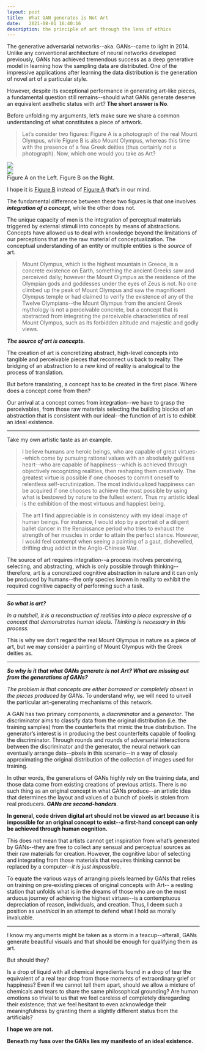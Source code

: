 ```yaml
---
layout: post
title:  What GAN generates is Not Art
date:   2021-08-01 16:40:16
description: the principle of art through the lens of ethics
---
```

The generative adversarial networks--aka. GANs--came to light in 2014. Unlike any conventional architecture of neural networks developed previously, GANs has achieved tremendous success as a deep generative model in learning how the sampling data are distributed. One of the impressive applications after learning the data distribution is the generation of novel art of a particular style.

However, despite its exceptional performance in generating art-like pieces, a fundamental question still remains--should what GANs generate deserve an equivalent aesthetic status with art? **The short answer is No**.

Before unfolding my arguments, let’s make sure we share a common understanding of what constitutes a piece of artwork.

<blockquote>
Let’s consider two figures: Figure A is a photograph of the real Mount Olympus, while Figure B is also Mount Olympus, whereas this time with the presence of a few Greek deities (thus certainly not a photograph). Now, which one would you take as Art?
</blockquote>

<div class="row mt-3">
    <div class="col-sm mt-3 mt-md-0">
        <img class="img-fluid rounded z-depth-1" src="{{ site.baseurl }}/assets/img/not_art.jpg" data-zoomable>
    </div>
    <div class="col-sm mt-3 mt-md-0">
        <img class="img-fluid rounded z-depth-1" src="{{ site.baseurl }}/assets/img/art.jpg" data-zoomable>
    </div>
</div>
<div class="caption">
    Figure A on the Left. Figure B on the Right.
</div>

I hope it is [Figure B](https://greekmythology.wikia.org/wiki/Mount_Olympus) instead of [Figure A](https://pixels.com/featured/mount-olympus-mountain-mount-olympus-howie-garber.html) that’s in our mind.

The fundamental difference between these two figures is that one involves ***integration of a concept***, while the other does not.

The unique capacity of men is the integration of perceptual materials triggered by external stimuli into concepts by means of abstractions. Concepts have allowed us to deal with knowledge beyond the limitations of our perceptions that are the raw material of conceptualization. The conceptual understanding of an entity or multiple entities is the *source* of art. 

<blockquote>
  Mount Olympus, which is the highest mountain in Greece, is a concrete existence on Earth, something the ancient Greeks saw and perceived daily; however the Mount Olympus as the residence of the Olympian gods and goddesses under the eyes of Zeus is not. No one climbed up the peak of Mount Olympus and saw the magnificent Olympus temple or had claimed to verify the existence of any of the Twelve Olympians--the Mount Olympus from the ancient Greek mythology is not a perceivable concrete, but a concept that is abstracted from integrating the perceivable characteristics of real Mount Olympus, such as its forbidden altitude and majestic and godly views.
</blockquote>

***The source of art is concepts.***

The creation of art is concretizing abstract, high-level concepts into tangible and perceivable pieces that reconnect us back to reality. The bridging of an abstraction to a new kind of reality is analogical to the process of translation.

But before translating, a concept has to be created in the first place. Where does a concept come from then?

Our arrival at a concept comes from integration--we have to grasp the perceivables, from those raw materials selecting the building blocks of an abstraction that is consistent with our ideal--the function of art is to exhibit an ideal existence.

<hr>

Take my own artistic taste as an example.

<blockquote>
  I believe humans are heroic beings, who are capable of great virtues--which come by pursuing rational values with an absolutely guiltless heart--who are capable of happiness--which is achieved through objectively recognizing realities, then reshaping them creatively. The greatest virtue is possible if one chooses to commit oneself to relentless self-scrutinization. The most individualized happiness can be acquired if one chooses to achieve the most possible by using what is bestowed by nature to the fullest extent.
  Thus my artistic ideal is the exhibition of the most virtuous and happiest being.
</blockquote>

<blockquote>
The art I find appreciable is in consistency with my ideal image of human beings. For instance, I would stop by a portrait of a diligent ballet dancer in the Renaissance period who tries to exhaust the strength of her muscles in order to attain the perfect stance. However, I would feel contempt when seeing a painting of a gaut, dishevelled, drifting drug addict in the Anglo-Chinese War.
</blockquote>

The source of art requires integration--a process involves perceiving, selecting, and abstracting, which is only possible through thinking--therefore, art is a concretized cognitive abstraction in nature and it can only be produced by humans--the only species known in reality to exhibit the required cognitive capacity of performing such a task.

<hr>

***So what is art?***

*In a nutshell, it is a reconstruction of realities into a piece expressive of a concept that demonstrates human ideals. Thinking is necessary in this process.*

This is why we don’t regard the real Mount Olympus in nature as a piece of art, but we may consider a painting of Mount Olympus with the Greek deities as.

<hr>

***So why is it that what GANs generate is not Art? What are missing out from the generations of GANs?***

*The problem is that concepts are either borrowed or completely absent in the pieces produced by GANs*. To understand why, we will need to unveil the particular art-generating mechanisms of this network.

A GAN has two primary components, a *discriminator* and a *generator*. The discriminator aims to classify data from the original distribution (i.e. the training samples) from the counterfeits that mimic the true distribution. The generator’s interest is in producing the best counterfeits capable of fooling the discriminator. Through rounds and rounds of adversarial interactions between the discriminator and the generator, the neural network can eventually arrange data--pixels in this scenario--in a way of closely approximating the original distribution of the collection of images used for training. 

In other words, the generations of GANs highly rely on the training data, and those data come from existing creations of previous artists. There is no such thing as an original concept in what GANs produce--an artistic idea that determines the layout and values of a bunch of pixels is stolen from real producers. ***GANs are second-handers***.

**In general, code driven digital art should not be viewed as art because it is impossible for an original concept to exist--a first-hand concept can only be achieved through human cognition.**

This does not mean that artists cannot get inspiration from what’s generated by GANs--they are free to collect any sensual and perceptual sources as their raw materials for creation. However, the cognitive labor of selecting and integrating from those materials that requires thinking cannot be replaced by a computer--*it is just impossible*.

To equate the various ways of arranging pixels learned by GANs that relies on training on pre-existing pieces of original concepts with Art-- a resting station that unfolds what is in the dreams of those who are on the most arduous journey of achieving the highest virtues--is a contemptuous depreciation of reason, individuals, and creation. Thus, I deem such a position as *unethical* in an attempt to defend what I hold as morally invaluable.

<hr>

I know my arguments might be taken as a storm in a teacup--afterall, GANs generate beautiful visuals and that should be enough for qualifying them as art. 

But should they? 

Is a drop of liquid with all chemical ingredients found in a drop of tear the equivalent of a real tear drop from those moments of extraordinary grief or happiness? Even if we cannot tell them apart, should we allow a mixture of chemicals and tears to share the same philosophical grounding? Are human emotions so trivial to us that we feel careless of completely disregarding their existence; that we feel hesitant to even acknowledge their meaningfulness by granting them a slightly different status from the artificials?

**I hope we are not.**

**Beneath my fuss over the GANs lies my manifesto of an ideal existence.**

